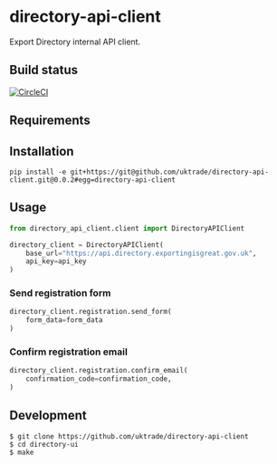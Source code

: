 # directory-api-client
Export Directory internal API client.

## Build status

[![CircleCI](https://circleci.com/gh/uktrade/directory-api-client/tree/master.svg?style=svg)](https://circleci.com/gh/uktrade/directory-api-client/tree/master)

## Requirements

## Installation

```shell
pip install -e git+https://git@github.com/uktrade/directory-api-client.git@0.0.2#egg=directory-api-client
```

## Usage

```python
from directory_api_client.client import DirectoryAPIClient

directory_client = DirectoryAPIClient(
    base_url="https://api.directory.exportingisgreat.gov.uk",
    api_key=api_key
)
```

### Send registration form

```python
directory_client.registration.send_form(
    form_data=form_data
)
```

### Confirm registration email

```python
directory_client.registration.confirm_email(
    confirmation_code=confirmation_code,
)
```

## Development

    $ git clone https://github.com/uktrade/directory-api-client
    $ cd directory-ui
    $ make
